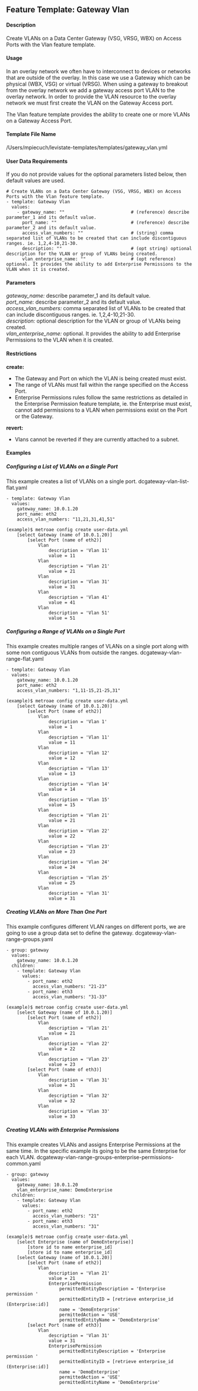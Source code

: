 ## Feature Template: Gateway Vlan
#### Description
Create VLANs on a Data Center Gateway (VSG, VRSG, WBX) on Access Ports with the Vlan feature template.

#### Usage
In an overlay network we often have to interconnect to devices or networks that are outside of the overlay. In this case we use a Gateway which can be physical (WBX, VSG) or virtual (VRSG). When using a gateway to breakout from the overlay network we add a gateway access port VLAN to the overlay network. In order to provide the VLAN resource to the overlay network we must first create the VLAN on the Gateway Access port.

The Vlan feature template provides the ability to create one or more VLANs on a Gateway Access Port.

#### Template File Name
/Users/mpiecuch/levistate-templates/templates/gateway_vlan.yml

#### User Data Requirements
If you do not provide values for the optional parameters listed below, then default values are used.

```
# Create VLANs on a Data Center Gateway (VSG, VRSG, WBX) on Access Ports with the Vlan feature template.
- template: Gateway Vlan
  values:
    - gateway_name: ""                         # (reference) describe parameter_1 and its default value.
      port_name: ""                            # (reference) describe parameter_2 and its default value.
      access_vlan_numbers: ""                  # (string) comma separated list of VLANs to be created that can include discontiguous ranges. ie. 1,2,4-10,21-30.
      description: ""                          # (opt string) optional description for the VLAN or group of VLANs being created.
      vlan_enterprise_name: ""                 # (opt reference) optional. It provides the ability to add Enterprise Permissions to the VLAN when it is created.

```

#### Parameters
*gateway_name:* describe parameter_1 and its default value.<br>
*port_name:* describe parameter_2 and its default value.<br>
*access_vlan_numbers:* comma separated list of VLANs to be created that can include discontiguous ranges. ie. 1,2,4-10,21-30.<br>
*description:* optional description for the VLAN or group of VLANs being created.<br>
*vlan_enterprise_name:* optional. It provides the ability to add Enterprise Permissions to the VLAN when it is created.<br>


#### Restrictions
**create:**
* The Gateway and Port on which the VLAN is being created must exist.
* The range of VLANs must fall within the range specified on the Access Port.
* Enterprise Permissions rules follow the same restrictions as detailed in the Enterprise Permission feature template, ie. the Enterprise must exist, cannot add permissions to a VLAN when permissions exist on the Port or the Gateway.

**revert:**
* Vlans cannot be reverted if they are currently attached to a subnet.

#### Examples

##### Configuring a List of VLANs on a Single Port
This example creates a list of VLANs on a single port.  dcgateway-vlan-list-flat.yaml
```
- template: Gateway Vlan
  values:
    gateway_name: 10.0.1.20
    port_name: eth2
    access_vlan_numbers: "11,21,31,41,51"

```
```
(example)$ metroae config create user-data.yml
    [select Gateway (name of 10.0.1.20)]
        [select Port (name of eth2)]
            Vlan
                description = 'Vlan 11'
                value = 11
            Vlan
                description = 'Vlan 21'
                value = 21
            Vlan
                description = 'Vlan 31'
                value = 31
            Vlan
                description = 'Vlan 41'
                value = 41
            Vlan
                description = 'Vlan 51'
                value = 51

```

##### Configuring a Range of VLANs on a Single Port
This example creates multiple ranges of VLANs on a single port along with some non contiguous VLANs from outside the ranges.  dcgateway-vlan-range-flat.yaml
```
- template: Gateway Vlan
  values:
    gateway_name: 10.0.1.20
    port_name: eth2
    access_vlan_numbers: "1,11-15,21-25,31"

```
```
(example)$ metroae config create user-data.yml
    [select Gateway (name of 10.0.1.20)]
        [select Port (name of eth2)]
            Vlan
                description = 'Vlan 1'
                value = 1
            Vlan
                description = 'Vlan 11'
                value = 11
            Vlan
                description = 'Vlan 12'
                value = 12
            Vlan
                description = 'Vlan 13'
                value = 13
            Vlan
                description = 'Vlan 14'
                value = 14
            Vlan
                description = 'Vlan 15'
                value = 15
            Vlan
                description = 'Vlan 21'
                value = 21
            Vlan
                description = 'Vlan 22'
                value = 22
            Vlan
                description = 'Vlan 23'
                value = 23
            Vlan
                description = 'Vlan 24'
                value = 24
            Vlan
                description = 'Vlan 25'
                value = 25
            Vlan
                description = 'Vlan 31'
                value = 31

```

##### Creating VLANs on More Than One Port
This example configures different VLAN ranges on different ports, we are going to use a group data set to define the gateway.  dcgateway-vlan-range-groups.yaml
```
- group: gateway
  values:
    gateway_name: 10.0.1.20
  children:
    - template: Gateway Vlan
      values:
        - port_name: eth2
          access_vlan_numbers: "21-23"
        - port_name: eth3
          access_vlan_numbers: "31-33"

```
```
(example)$ metroae config create user-data.yml
    [select Gateway (name of 10.0.1.20)]
        [select Port (name of eth2)]
            Vlan
                description = 'Vlan 21'
                value = 21
            Vlan
                description = 'Vlan 22'
                value = 22
            Vlan
                description = 'Vlan 23'
                value = 23
        [select Port (name of eth3)]
            Vlan
                description = 'Vlan 31'
                value = 31
            Vlan
                description = 'Vlan 32'
                value = 32
            Vlan
                description = 'Vlan 33'
                value = 33

```

##### Creating VLANs with Enterprise Permissions
This example creates VLANs and assigns Enterprise Permissions at the same time. In the specific example its going to be the same Enterprise for each VLAN.  dcgateway-vlan-range-groups-enterprise-permissions-common.yaml
```
- group: gateway
  values:
    gateway_name: 10.0.1.20
    vlan_enterprise_name: DemoEnterprise
  children:
    - template: Gateway Vlan
      values:
        - port_name: eth2
          access_vlan_numbers: "21"
        - port_name: eth3
          access_vlan_numbers: "31"

```
```
(example)$ metroae config create user-data.yml
    [select Enterprise (name of DemoEnterprise)]
        [store id to name enterprise_id]
        [store id to name enterprise_id]
    [select Gateway (name of 10.0.1.20)]
        [select Port (name of eth2)]
            Vlan
                description = 'Vlan 21'
                value = 21
                EnterprisePermission
                    permittedEntityDescription = 'Enterprise permission '
                    permittedEntityID = [retrieve enterprise_id (Enterprise:id)]
                    name = 'DemoEnterprise'
                    permittedAction = 'USE'
                    permittedEntityName = 'DemoEnterprise'
        [select Port (name of eth3)]
            Vlan
                description = 'Vlan 31'
                value = 31
                EnterprisePermission
                    permittedEntityDescription = 'Enterprise permission '
                    permittedEntityID = [retrieve enterprise_id (Enterprise:id)]
                    name = 'DemoEnterprise'
                    permittedAction = 'USE'
                    permittedEntityName = 'DemoEnterprise'

```
